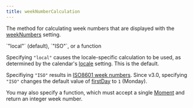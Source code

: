 ```yaml
---
title: weekNumberCalculation
---
```


The method for calculating week numbers that are displayed with the [weekNumbers](weekNumbers) setting.

<div class='spec' markdown='1'>
`"local"` (default), `"ISO"`, or a function
</div>

Specifying `"local"` causes the locale-specific calculation to be used, as determined by the calendar's [locale](locale) setting. This is the default.

Specifiying `"ISO"` results in [ISO8601 week numbers](http://en.wikipedia.org/wiki/ISO_8601#Week_dates). Since v3.0, specifying `"ISO"` changes the default value of [firstDay](firstDay) to `1` (Monday).

You may also specify a function, which must accept a single [Moment](moment) and return an integer week number.
